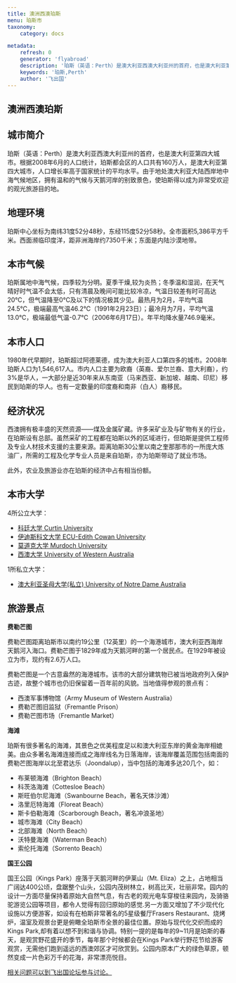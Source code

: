 ```yaml
---
title: 澳洲西澳珀斯
menu: 珀斯市
taxonomy:
    category: docs

metadata:
    refresh: 0
    generator: 'flyabroad'
    description: '珀斯（英语：Perth）是澳大利亚西澳大利亚州的首府，也是澳大利亚第四大城市。根据2008年6月的人口统计，珀斯都会区的人口共有160万人，是澳大利亚第四大城市，人口增长率高于国家统计的平均水平。由于地处澳大利亚大陆西岸地中海气候地区，拥有温和的气候与天鹅河岸的别致景色，使珀斯得以成为非常受欢迎的观光旅游目的地。'
    keywords: '珀斯,Perth'
    author: '飞出国'
---
```


## 澳洲西澳珀斯 ##

## 城市简介 ##

珀斯（英语：Perth）是澳大利亚西澳大利亚州的首府，也是澳大利亚第四大城市。根据2008年6月的人口统计，珀斯都会区的人口共有160万人，是澳大利亚第四大城市，人口增长率高于国家统计的平均水平。由于地处澳大利亚大陆西岸地中海气候地区，拥有温和的气候与天鹅河岸的别致景色，使珀斯得以成为非常受欢迎的观光旅游目的地。

## 地理环境 ##

珀斯中心坐标为南纬31度52分48秒，东经115度52分58秒。全市面积5,386平方千米。西面濒临印度洋，距非洲海岸约7350千米；东面是内陆沙漠地带。

## 本市气候 ##

珀斯属地中海气候，四季较为分明。夏季干燥,较为炎热；冬季温和湿润，在天气晴好时气温不会太低，只有清晨及晚间可能比较冷凉，气温日较差有时可高达20℃，但气温降至0℃及以下的情况极其少见。最热月为2月，平均气温24.5℃，极端最高气温46.2℃（1991年2月23日）；最冷月为7月，平均气温13.0℃，极端最低气温-0.7℃（2006年6月17日）。年平均降水量746.9毫米。

## 本市人口 ##

1980年代早期时，珀斯超过阿德莱德，成为澳大利亚人口第四多的城市。2008年珀斯人口为1,546,617人。市内人口主要为欧裔（英裔、爱尔兰裔、意大利裔），约3%是华人，一大部分是近30年来从东南亚（马来西亚、新加坡、越南、印尼）移民到珀斯的华人。也有一定数量的印度裔和南非（白人）裔移民。

## 经济状况 ##

西澳拥有极丰盛的天然资源——煤及金属矿藏。许多采矿业及与矿物有关的行业，在珀斯设有总部。虽然采矿的工程都在珀斯以外的区域进行，但珀斯是提供工程师及专业人材技术支援的主要来源。距离珀斯30公里以南之奎那那市的一所庞大炼油厂，所需的工程及化学专业人员是来自珀斯，亦为珀斯带动了就业市场。

此外，农业及旅游业亦在珀斯的经济中占有相当份额。

## 本市大学 ##

4所公立大学：

- [科廷大学 Curtin University ](../cu)
- [伊迪斯科文大学 ECU-Edith Cowan University ](../ecu)
- [莫道克大学 Murdoch University ](../mu)
- [西澳大学 University of Western Australia ](../uwa)

1所私立大学：

- [澳大利亚圣母大学(私立) University of Notre Dame Australia ](../unda)

## 旅游景点 ##

**费勒芒图**

费勒芒图距离珀斯市以南约19公里（12英里）的一个海港城市，澳大利亚西海岸天鹅河入海口。费勒芒图于1829年成为天鹅河畔的第一个居民点。在1929年被设立为市，现约有2.6万人口。

费勒芒图是一个古意盎然的海港城市。该市的大部分建筑物已被当地政府列入保护古迹，故整个城市也仍旧保留着一百年前的风貌。当地值得参观的景点有：

- 西澳军事博物馆（Army Museum of Western Australia）
- 费勒芒图旧监狱（Fremantle Prison）
- 费勒芒图市场（Fremantle Market）

**海滩**

珀斯有很多著名的海滩，其景色之优美程度足以和澳大利亚东岸的黄金海岸相媲美。由众多著名海滩连接而成之海岸线名为日落海岸，该海岸覆盖范围包括南面的费勒芒图海岸以北至君达乐（Joondalup），当中包括的海滩多达20几个，如：

- 布莱顿海滩（Brighton Beach）
- 科茨洛海滩（Cottesloe Beach）
- 斯旺伯尔尼海滩（Swanbourne Beach，著名天体沙滩）
- 洛里厄特海滩（Floreat Beach）
- 斯卡伯勒海滩（Scarborough Beach，著名冲浪圣地）
- 城市海滩（City Beach）
- 北部海滩（North Beach）
- 沃特曼海滩（Waterman Beach）
- 索伦托海滩（Sorrento Beach）

**国王公园**

国王公园（Kings Park）座落于天鹅河畔的伊莱山（Mt. Eliza）之上，占地相当广阔达400公顷，盘踞整个山头，公园内茂树林立，树高比天，壮丽非常。园内的设计一方面尽量保持着原始大自然气息，有古老的观光电车穿梭往来园内，及骑骆驼游览公园等项目，都令人觉得有回归原始的感觉.另一方面又增加了不少现代化设施以方便游客，如设有在柏斯非常著名的5星级餐厅Frasers Restaurant、烧烤炉，温室及观景台更是俯瞰全珀斯市全景的最佳位置。原始与现代化交织而成的Kings Park,却有着以想不到和谐与协调。特别一提的是每年的9~11月是珀斯的春天，是观赏野花盛开的季节，每年那个时候都会在Kings Park举行野花节给游客观赏，无需他们跑到遥远的西澳郊区才可欣赏到。公园内原本广大的绿色草原，顿然变成一片色彩万千的花海，非常漂亮悦目。


[相关问题可以到飞出国论坛参与讨论。](http://bbs.fcgvisa.com/t/17331?target=_blank)